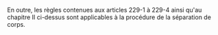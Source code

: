 En outre, les règles contenues aux articles 229-1 à 229-4 ainsi qu'au chapitre II ci-dessus sont applicables à la procédure de la séparation de corps.

